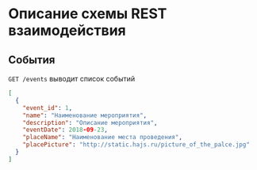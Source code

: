 # Описание схемы REST взаимодействия

## События
`GET /events` 
выводит список событий 
```json
[
  {
    "event_id": 1,
    "name": "Наименование мероприятия",
    "description": "Описание мероприятия",
    "eventDate": 2018-09-23,
    "placeName": "Наименование места проведения",
    "placePicture": "http://static.hajs.ru/picture_of_the_palce.jpg"
  }
]
```
